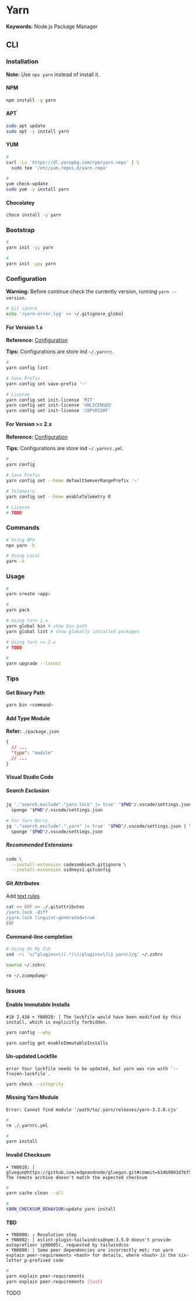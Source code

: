 # Yarn

**Keywords:** Node.js Package Manager

## CLI

### Installation

**Note:** Use `npx yarn` instead of install it.

#### NPM

```sh
npm install -g yarn
```

#### APT

```sh
sudo apt update
sudo apt -y install yarn
```

#### YUM

```sh
#
curl -Ls 'https://dl.yarnpkg.com/rpm/yarn.repo' | \
  sudo tee '/etc/yum.repos.d/yarn.repo'

#
yum check-update
sudo yum -y install yarn
```

#### Chocolatey

```sh
choco install -y yarn
```

### Bootstrap

```sh
#
yarn init -y; yarn

#
yarn init -yp; yarn
```

### Configuration

**Warning:** Before continue check the currently version, running `yarn --version`.

```sh
# Git ignore
echo '/yarn-error.log' >> ~/.gitignore_global
```

#### For Version 1.x

**Reference:** [Configuration](https://classic.yarnpkg.com/en/docs/configuration)

**Tips:** Configurations are store ind `~/.yarnrc`.

```sh
#
yarn config list

# Save Prefix
yarn config set save-prefix '~'

# License
yarn config set init-license 'MIT'
yarn config set init-license 'UNLICENSED'
yarn config set init-license 'COPYRIGHT'
```

#### For Version >= 2.x

**Reference:** [Configuration](https://yarnpkg.com/configuration/yarnrc)

**Tips:** Configurations are store ind `~/.yarnrc.yml`.

```sh
#
yarn config

# Save Prefix
yarn config set --home defaultSemverRangePrefix '~'

# Telemetry
yarn config set --home enableTelemetry 0

# License
# TODO
```

### Commands

```sh
# Using NPX
npx yarn -h

# Using Local
yarn -h
```

### Usage

```sh
#
yarn create <app>

#
yarn pack

# Using Yarn 1.x
yarn global bin # show bin path
yarn global list # show globally installed packages

# Using Yarn >= 2.x
# TODO

#
yarn upgrade --latest
```

<!--
yarn --cwd `yarn global dir` list

yarn info --recursive --dependents
-->

### Tips

#### Get Binary Path

```sh
yarn bin <command>
```

#### Add Type Module

**Refer:** `./package.json`

```json
{
  // ...
  "type": "module"
  // ...
}
```

#### Visual Studio Code

##### Search Exclusion

```sh
jq '."search.exclude"."yarn.lock" |= true' "$PWD"/.vscode/settings.json | \
  sponge "$PWD"/.vscode/settings.json

# For Yarn Berry
jq '."search.exclude".".yarn" |= true' "$PWD"/.vscode/settings.json | \
  sponge "$PWD"/.vscode/settings.json
```

##### Recommended Extensions

```sh
code \
  --install-extension codezombiech.gitignore \
  --install-extension sidneys1.gitconfig
```

#### Git Attributes

Add [text rules](/gitattributes.md#text)

```sh
cat << EOF >> ./.gitattributes
/yarn.lock -diff
/yarn.lock linguist-generated=true
EOF
```

#### Command-line completion

```sh
# Using Oh My Zsh
sed -ri 's/^plugins=\((.*)\)/plugins=\(\1 yarn\)/g' ~/.zshrc

source ~/.zshrc

rm ~/.zcompdump*
```

### Issues

#### Enable Immutable Installs

```log
#10 2.438 ➤ YN0028: │ The lockfile would have been modified by this install, which is explicitly forbidden.
```

```sh
yarn config --why

yarn config get enableImmutableInstalls
```

#### Un-updated Lockfile

```log
error Your lockfile needs to be updated, but yarn was run with `--frozen-lockfile`.
```

```sh
yarn check --integrity
```

#### Missing Yarn Module

```log
Error: Cannot find module '/path/to/.yarn/releases/yarn-3.2.0.cjs'
```

```sh
#
rm ./.yarnrc.yml

#
yarn install
```

#### Invalid Checksum

```log
➤ YN0018: │ gluegun@https://github.com/edgeandnode/gluegun.git#commit=b34b9003d7bf556836da41b57ef36eb21570620a: The remote archive doesn't match the expected checksum
```

```sh
#
yarn cache clean --all

#
YARN_CHECKSUM_BEHAVIOR=update yarn install
```

#### TBD

```log
➤ YN0000: ┌ Resolution step
➤ YN0002: │ eslint-plugin-tailwindcss@npm:3.5.0 doesn't provide autoprefixer (p90605), requested by tailwindcss
➤ YN0000: │ Some peer dependencies are incorrectly met; run yarn explain peer-requirements <hash> for details, where <hash> is the six-letter p-prefixed code
```

```sh
#
yarn explain peer-requirements
yarn explain peer-requirements [hash]
```

TODO

<!-- ## Dockerfile

```Dockerfile
FROM docker.io/library/node:18.12-alpine

WORKDIR /usr/src/app

COPY ./package.json ./yarn.lock ./

RUN yarn install && \
      yarn cache clean

COPY ./ ./

RUN yarn build

EXPOSE 3000

CMD ["yarn", "build"]
``` -->
